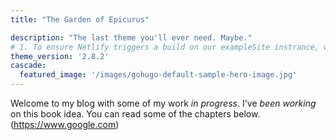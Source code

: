 ```yaml
---
title: "The Garden of Epicurus"

description: "The last theme you'll ever need. Maybe."
# 1. To ensure Netlify triggers a build on our exampleSite instrance, we need to change a file in the exampleSite directory.
theme_version: '2.8.2'
cascade:
  featured_image: '/images/gohugo-default-sample-hero-image.jpg'
---
```

Welcome to my blog with some of my work _in progress_. I've *been working* on this book idea. You can read some of the chapters below.
(https://www.google.com)
